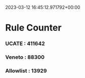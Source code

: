2023-03-12 16:45:12.971792+00:00
# Rule Counter 
 ### UCATE : 411642

 ### Veneto : 88300

 ### Allowlist : 13929
